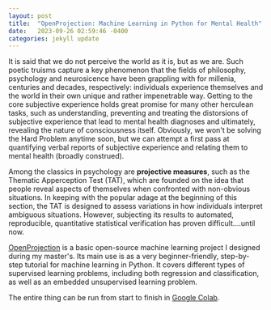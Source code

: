 ```yaml
---
layout: post
title:  "OpenProjection: Machine Learning in Python for Mental Health"
date:   2023-09-26 02:59:46 -0400
categories: jekyll update
---
```


It is said that we do not perceive the world as it is, but as we are. Such poetic truisms capture a key phenomenon that the fields of philosophy, psychology and neurosicence have been grappling with for millenia, centuries and decades, respectively: individuals experience themselves and the world in their own unique and rather impenetrable way. Getting to the core subjective experience holds great promise for many other herculean tasks, such as understanding, preventing and treating the distorsions of subjective experience that lead to mental health diagnoses and ultimately, revealing the nature of consciousness itself. Obviously, we won't be solving the Hard Problem anytime soon, but we can attempt a first pass at quantifying verbal reports of subjective experience and relating them to mental health (broadly construed).

Among the classics in psychology are **projective measures**, such as the Thematic Apperception Test (TAT), which are founded on the idea that people reveal aspects of themselves when confronted with non-obvious situations. In keeping with the popular adage at the beginning of this section, the TAT is designed to assess variations in how individuals interpret ambiguous situations. However, subjecting its results to automated, reproducible, quantitative statistical verification has proven difficult....until now.

[OpenProjection](https://github.com/shwnmnl/OpenProjection) is a basic open-source machine learning project I designed during my master's. Its main use is as a very beginner-friendly, step-by-step tutorial for machine learning in Python. It covers different types of supervised learning problems, including both regression and classification, as well as an embedded unsupervised learning problem.

The entire thing can be run from start to finish in [Google Colab](https://colab.research.google.com/github/shwnmnl/OpenProjection/blob/main/OpenProjection.ipynb). 
